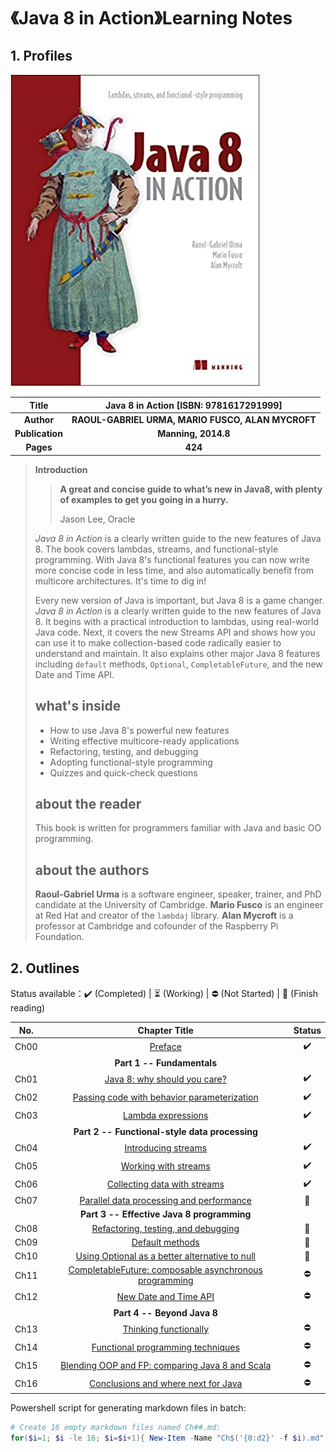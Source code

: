 # 《Java 8 in Action》Learning Notes



## 1. Profiles

![Java 8 in Action cover](assets/cover.png)



|    **Title**    |    **Java 8 in Action** [ISBN: 9781617291999]     |
| :-------------: | :-----------------------------------------------: |
|   **Author**    | **RAOUL-GABRIEL URMA, MARIO FUSCO, ALAN MYCROFT** |
| **Publication** |                **Manning, 2014.8**                |
|    **Pages**    |                      **424**                      |

> **Introduction**
>
> > **A great and concise guide to what’s new in Java8, with plenty of examples to get you going in a hurry.**
> >
> > Jason Lee, Oracle
>
> *Java 8 in Action* is a clearly written guide to the new features of Java 8. The book covers lambdas, streams, and functional-style programming. With Java 8's functional features you can now write more concise code in less time, and also automatically benefit from multicore architectures. It's time to dig in!
>
> Every new version of Java is important, but Java 8 is a game changer. *Java 8 in Action* is a clearly written guide to the new features of Java 8. It begins with a practical introduction to lambdas, using real-world Java code. Next, it covers the new Streams API and shows how you can use it to make collection-based code radically easier to understand and maintain. It also explains other major Java 8 features including `default` methods, `Optional`, `CompletableFuture`, and the new Date and Time API.
>
> ## what's inside
>
> - How to use Java 8's powerful new features
> - Writing effective multicore-ready applications
> - Refactoring, testing, and debugging
> - Adopting functional-style programming
> - Quizzes and quick-check questions
>
> ## about the reader
>
> This book is written for programmers familiar with Java and basic OO programming.
>
> ## about the authors
>
> **Raoul-Gabriel Urma** is a software engineer, speaker, trainer, and PhD candidate at the University of Cambridge. **Mario Fusco** is an engineer at Red Hat and creator of the `lambdaj` library. **Alan Mycroft** is a professor at Cambridge and cofounder of the Raspberry Pi Foundation.



## 2. Outlines

Status available：:heavy_check_mark: (Completed) | :hourglass_flowing_sand: (Working) | :no_entry: (Not Started) | :orange_book: (Finish reading)

| No.  |                        Chapter Title                         |       Status       |
| :--: | :----------------------------------------------------------: | :----------------: |
| Ch00 |                     [Preface](./Ch00.md)                     | :heavy_check_mark: |
|      |                  **Part 1 -- Fundamentals**                  |                    |
| Ch01 |          [Java 8: why should you care?](./Ch01.md)           | :heavy_check_mark: |
| Ch02 |   [Passing code with behavior parameterization](./Ch02.md)   | :heavy_check_mark: |
| Ch03 |               [Lambda expressions](./Ch03.md)                | :heavy_check_mark: |
|      |        **Part 2 -- Functional-style data processing**        |                    |
| Ch04 |               [Introducing streams](./Ch04.md)               | :heavy_check_mark: |
| Ch05 |              [Working with streams](./Ch05.md)               | :heavy_check_mark: |
| Ch06 |          [Collecting data with streams](./Ch06.md)           | :heavy_check_mark: |
| Ch07 |    [Parallel data processing and performance](./Ch07.md)     |   :orange_book:    |
|      |          **Part 3 -- Effective Java 8 programming**          |                    |
| Ch08 |       [Refactoring, testing, and debugging](./Ch08.md)       |   :orange_book:    |
| Ch09 |                 [Default methods](./Ch09.md)                 |   :orange_book:    |
| Ch10 | [Using Optional as a better alternative to null](./Ch10.md)  |   :orange_book:    |
| Ch11 | [CompletableFuture: composable asynchronous programming](./Ch11.md) |     :no_entry:     |
| Ch12 |              [New Date and Time API](./Ch12.md)              |     :no_entry:     |
|      |                 **Part 4 -- Beyond Java 8**                  |                    |
| Ch13 |              [Thinking functionally](./Ch13.md)              |     :no_entry:     |
| Ch14 |        [Functional programming techniques](./Ch14.md)        |     :no_entry:     |
| Ch15 | [Blending OOP and FP: comparing Java 8 and Scala](./Ch15.md) |     :no_entry:     |
| Ch16 |       [Conclusions and where next for Java](./Ch16.md)       |     :no_entry:     |



Powershell script for generating markdown files in batch:

```powershell
# Create 16 empty markdown files named Ch##.md:
for($i=1; $i -le 16; $i=$i+1){ New-Item -Name "Ch$('{0:d2}' -f $i).md"; }
```


